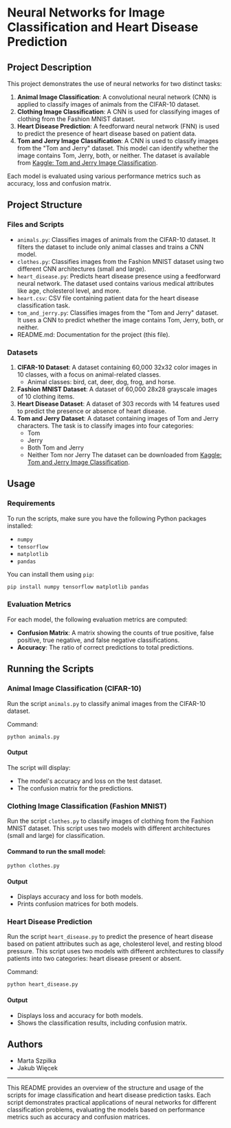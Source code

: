 # Neural Networks for Image Classification and Heart Disease Prediction

## Project Description

This project demonstrates the use of neural networks for two distinct tasks:

1. **Animal Image Classification**: A convolutional neural network (CNN) is applied to classify images of animals from the CIFAR-10 dataset.
2. **Clothing Image Classification**: A CNN is used for classifying images of clothing from the Fashion MNIST dataset.
3. **Heart Disease Prediction**: A feedforward neural network (FNN) is used to predict the presence of heart disease based on patient data.
4. **Tom and Jerry Image Classification**: A CNN is used to classify images from the "Tom and Jerry" dataset. This model can identify whether the image contains Tom, Jerry, both, or neither. The dataset is available from [Kaggle: Tom and Jerry Image Classification](https://www.kaggle.com/datasets/balabaskar/tom-and-jerry-image-classification/data).

Each model is evaluated using various performance metrics such as accuracy, loss and confusion matrix.

## Project Structure

### Files and Scripts

- `animals.py`: Classifies images of animals from the CIFAR-10 dataset. It filters the dataset to include only animal classes and trains a CNN model.
- `clothes.py`: Classifies images from the Fashion MNIST dataset using two different CNN architectures (small and large).
- `heart_disease.py`: Predicts heart disease presence using a feedforward neural network. The dataset used contains various medical attributes like age, cholesterol level, and more.
- `heart.csv`: CSV file containing patient data for the heart disease classification task.
- `tom_and_jerry.py`: Classifies images from the "Tom and Jerry" dataset. It uses a CNN to predict whether the image contains Tom, Jerry, both, or neither.
- README.md: Documentation for the project (this file).

### Datasets

1. **CIFAR-10 Dataset**: A dataset containing 60,000 32x32 color images in 10 classes, with a focus on animal-related classes.
   - Animal classes: bird, cat, deer, dog, frog, and horse.
2. **Fashion MNIST Dataset**: A dataset of 60,000 28x28 grayscale images of 10 clothing items.
3. **Heart Disease Dataset**: A dataset of 303 records with 14 features used to predict the presence or absence of heart disease.
4. **Tom and Jerry Dataset**: A dataset containing images of Tom and Jerry characters. The task is to classify images into four categories: 
   - Tom
   - Jerry
   - Both Tom and Jerry
   - Neither Tom nor Jerry
   The dataset can be downloaded from [Kaggle: Tom and Jerry Image Classification](https://www.kaggle.com/datasets/balabaskar/tom-and-jerry-image-classification/data).

## Usage

### Requirements

To run the scripts, make sure you have the following Python packages installed:

- `numpy`
- `tensorflow`
- `matplotlib`
- `pandas`

You can install them using `pip`:

```bash
pip install numpy tensorflow matplotlib pandas
```

### Evaluation Metrics

For each model, the following evaluation metrics are computed:

- **Confusion Matrix**: A matrix showing the counts of true positive, false positive, true negative, and false negative classifications.
- **Accuracy**: The ratio of correct predictions to total predictions.

## Running the Scripts

### Animal Image Classification (CIFAR-10)

Run the script `animals.py` to classify animal images from the CIFAR-10 dataset.

Command:
```bash
python animals.py
```

#### Output
The script will display:
- The model's accuracy and loss on the test dataset.
- The confusion matrix for the predictions.

### Clothing Image Classification (Fashion MNIST)

Run the script `clothes.py` to classify images of clothing from the Fashion MNIST dataset. This script uses two models with different architectures (small and large) for classification.

#### Command to run the small model:
```bash
python clothes.py
```

#### Output
- Displays accuracy and loss for both models.
- Prints confusion matrices for both models.

### Heart Disease Prediction

Run the script `heart_disease.py` to predict the presence of heart disease based on patient attributes such as age, cholesterol level, and resting blood pressure. This script uses two models with different architectures to classify patients into two categories: heart disease present or absent.

Command:
```bash
python heart_disease.py
```

#### Output
- Displays loss and accuracy for both models.
- Shows the classification results, including confusion matrix.

## Authors

- Marta Szpilka
- Jakub Więcek

---

This README provides an overview of the structure and usage of the scripts for image classification and heart disease prediction tasks. Each script demonstrates practical applications of neural networks for different classification problems, evaluating the models based on performance metrics such as accuracy and confusion matrices.
